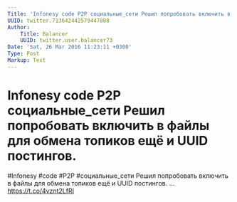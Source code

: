```yaml
---
Title: 'Infonesy code P2P социальные_сети Решил попробовать включить в файлы для обмена топиков ещё и UUID постингов.'
UUID: twitter.713642442579447808
Author:
    Title: Balancer
    UUID: twitter.user.balancer73
Date: 'Sat, 26 Mar 2016 11:23:11 +0300'
Type: Post
Markup: Text
---
```


# Infonesy code P2P социальные_сети Решил попробовать включить в файлы для обмена топиков ещё и UUID постингов.

#Infonesy #code #P2P #социальные_сети Решил попробовать
включить в файлы для обмена топиков ещё и UUID постингов. …
https://t.co/4vznt2LfRI